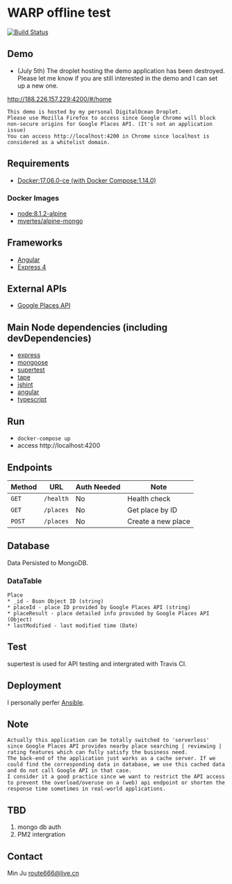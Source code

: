 # WARP offline test
[![Build Status](https://travis-ci.org/ilovelili/warp-restaurant.svg?branch=master)](https://travis-ci.org/ilovelili/warp-restaurant)

## Demo
* (July 5th) The droplet hosting the demo application has been destroyed. Please let me know if you are still interested in the demo and I can set up a new one.

http://188.226.157.229:4200/#/home

    This demo is hosted by my personal DigitalOcean Droplet.
    Please use Mozilla Firefox to access since Google Chrome will block non-secure origins for Google Places API. (It's not an application issue)
    You can access http://localhost:4200 in Chrome since localhost is considered as a whitelist domain.
    
## Requirements
* [Docker:17.06.0-ce (with Docker Compose:1.14.0)](https://docs.docker.com/)

### Docker Images
* [node:8.1.2-alpine](https://hub.docker.com/_/node/)
* [mvertes/alpine-mongo](https://hub.docker.com/r/mvertes/alpine-mongo/)

## Frameworks
* [Angular](https://angular.io/)
* [Express 4](https://expressjs.com/)

## External APIs
* [Google Places API](https://developers.google.com/places/)

## Main Node dependencies (including devDependencies)
* [express](https://www.npmjs.com/package/express)
* [mongoose](https://www.npmjs.com/package/mongoose)
* [supertest](https://www.npmjs.com/package/supertest)
* [tape](https://www.npmjs.com/package/tape)
* [jshint](https://www.npmjs.com/package/jshint)
* [angular](https://www.npmjs.com/package/angular)
* [typescript](https://www.npmjs.com/package/typescript)

## Run
* `docker-compose up`
* access http://localhost:4200

## Endpoints
| Method      | URL         | Auth Needed   | Note               |
| ---         | ---         | ---           | ---                |
| `GET`       | `/health`   | No            | Health check       |
| `GET`       | `/places`   | No            | Get place by ID    |
| `POST`      | `/places`   | No            | Create a new place |

## Database
Data Persisted to MongoDB.

### DataTable
    Place
    * _id - Bson Object ID (string)
    * placeId - place ID provided by Google Places API (string)
    * placeResult - place detailed info provided by Google Places API (Object)
    * lastModified - last modified time (Date)

## Test
   supertest is used for API testing and intergrated with Travis CI.

## Deployment
I personally perfer [Ansible](http://docs.ansible.com/ansible/docker_module.html).

## Note
    Actually this application can be totally switched to 'serverless' since Google Places API provides nearby place searching | reviewing | rating features which can fully satisfy the business need.
    The back-end of the application just works as a cache server. If we could find the corresponding data in database, we use this cached data and do not call Google API in that case.
    I consider it a good practice since we want to restrict the API access to prevent the overload/overuse on a (web) api endpoint or shorten the response time sometimes in real-world applications.

## TBD
1. mongo db auth
2. PM2 intergration

## Contact
Min Ju <route666@live.cn>
